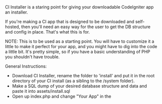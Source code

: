 CI Installer is a staring point for giving your downloadable CodeIgniter
app an installer.

If you're making a CI app that is designed to be downloaded and self-hosted,
then you'll need an easy way for the user to get the DB structure and config
in place. That's what this is for.

NOTE: This is to be used as a starting point. You will have to customize it a
little to make it perfect for your app, and you might have to dig into the code
a little bit. It's pretty simple, so if you have a basic understanding of PHP
you shouldn't have trouble.

General Instructions:
- Download CI Installer, rename the folder to 'install' and put it in the root
directory of your CI install (as a sibling to the /system folder).
- Make a SQL dump of your desired database structure and data and paste it into
assets/install.sql
- Open up index.php and change "Your App" in the <title> to your app's name.
- If you move your CI application folder to a sibling of your system folder
instead of a child (this is common), then do a find/replace to replace
'system/application' with 'application' in all the files.
- In index.php, around line 37 change 'welcome' to the URL of the page
(in CodeIgniter) that you want the user to be redirected to after installing.
- Now try visiting http://yoursite.com/install and see how it goes.

If you have problems or have recommendations, please file an issue at
http://bitbucket.org/mcrittenden/ci-installer/

